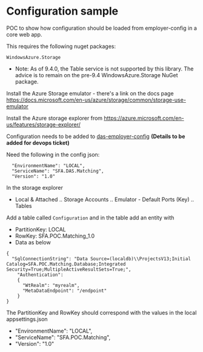 # Configuration sample #

POC to show how configuration should be loaded from employer-config in a core web app.

This requires the following nuget packages:

```
WindowsAzure.Storage  

```

 * Note: As of 9.4.0, the Table service is not supported by this library. The advice is to  remain on the pre-9.4 WindowsAzure.Storage NuGet package.


Install the Azure Storage emulator - there's a link on the docs page https://docs.microsoft.com/en-us/azure/storage/common/storage-use-emulator

Install the Azure storage explorer from https://azure.microsoft.com/en-us/features/storage-explorer/


Configuration needs to be added to [das-employer-config](https://github.com/SkillsFundingAgency/das-employer-config)
**(Details to be added for devops ticket)**

Need the following in the config json:
```
  "EnvironmentName": "LOCAL",
  "ServiceName": "SFA.DAS.Matching",
  "Version": "1.0"
```

In the storage explorer 
* Local & Attached .. Storage Accounts .. Emulator - Default Ports (Key) .. Tables

Add a table called `Configuration` and in the table add an entity with

* PartitionKey: LOCAL
* RowKey: SFA.POC.Matching_1.0
* Data as below

```
{
  "SqlConnectionString": "Data Source=(localdb)\\ProjectsV13;Initial Catalog=SFA.POC.Matching.Database;Integrated Security=True;MultipleActiveResultSets=True;",
    "Authentication":
    {
      "WtRealm": "myrealm",
      "MetaDataEndpoint": "/endpoint"
    }
}
```

The PartitionKey and RowKey should correspond with the values in the local appsettings.json
*  "EnvironmentName": "LOCAL",
*  "ServiceName": "SFA.POC.Matching",
*  "Version": "1.0"

